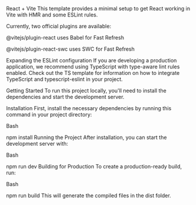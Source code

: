 React + Vite
This template provides a minimal setup to get React working in Vite with HMR and some ESLint rules.

Currently, two official plugins are available:

@vitejs/plugin-react uses Babel for Fast Refresh

@vitejs/plugin-react-swc uses SWC for Fast Refresh

Expanding the ESLint configuration
If you are developing a production application, we recommend using TypeScript with type-aware lint rules enabled. Check out the TS template for information on how to integrate TypeScript and typescript-eslint in your project.

Getting Started
To run this project locally, you'll need to install the dependencies and start the development server.

Installation
First, install the necessary dependencies by running this command in your project directory:

Bash

npm install
Running the Project
After installation, you can start the development server with:

Bash

npm run dev
Building for Production
To create a production-ready build, run:

Bash

npm run build
This will generate the compiled files in the dist folder.
